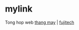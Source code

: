 # mylink
Tong hop web 
<a rel="dofollow" href="https://thangmayfujitech.com/thang-may-tai-khach.html">thang may</a>
| <a rel="dofollow" href="https://thangmayfujitech.com/">fujitech</a>
